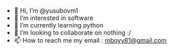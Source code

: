 - 👋 Hi, I’m @yusubovm1
- 👀 I’m interested in software       
- 🌱 I’m currently learning python
- 💞️ I’m looking to collaborate on nothing :/
- 📫 How to reach me my email : mboyy81@gmail.com

<!---
yusubovm1/yusubovm1 is a ✨ special ✨ repository because its `README.md` (this file) appears on your GitHub profile.
You can click the Preview link to take a look at your changes.
--->
